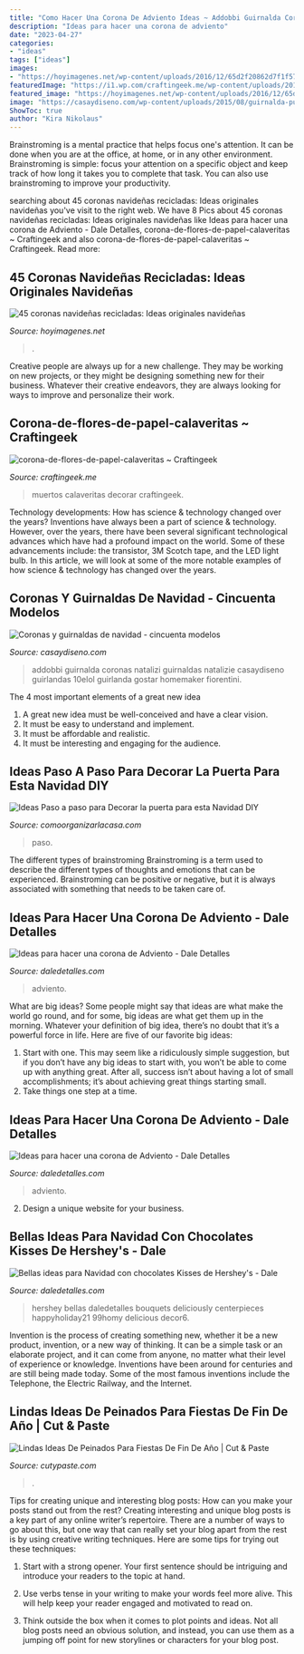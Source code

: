 ```yaml
---
title: "Como Hacer Una Corona De Adviento Ideas ~ Addobbi Guirnalda Coronas Natalizi Guirnaldas Natalizie Casaydiseno Guirlandas 10elol Guirlanda Gostar Homemaker Fiorentini"
description: "Ideas para hacer una corona de adviento"
date: "2023-04-27"
categories:
- "ideas"
tags: ["ideas"]
images:
- "https://hoyimagenes.net/wp-content/uploads/2016/12/65d2f20862d7f1f57d76818c7437fac3.jpg"
featuredImage: "https://i1.wp.com/craftingeek.me/wp-content/uploads/2017/10/corona-de-flores-de-papel-calaveritas.jpg?fit=917%2C720&amp;ssl=1"
featured_image: "https://hoyimagenes.net/wp-content/uploads/2016/12/65d2f20862d7f1f57d76818c7437fac3.jpg"
image: "https://casaydiseno.com/wp-content/uploads/2015/08/guirnalda-puerta.roja-blanca.jpg"
ShowToc: true
author: "Kira Nikolaus"
---
```



Brainstroming is a mental practice that helps focus one's attention. It can be done when you are at the office, at home, or in any other environment. Brainstroming is simple: focus your attention on a specific object and keep track of how long it takes you to complete that task. You can also use brainstroming to improve your productivity.

	

		
searching about 45 coronas navideñas recicladas: Ideas originales navideñas you've visit to the right web. We have 8 Pics about 45 coronas navideñas recicladas: Ideas originales navideñas like Ideas para hacer una corona de Adviento - Dale Detalles, corona-de-flores-de-papel-calaveritas ~ Craftingeek and also corona-de-flores-de-papel-calaveritas ~ Craftingeek. Read more:
		
    
## 45 Coronas Navideñas Recicladas: Ideas Originales Navideñas

<img loading=lazy src="https://hoyimagenes.net/wp-content/uploads/2016/12/65d2f20862d7f1f57d76818c7437fac3.jpg" onerror="this.onerror=null;this.src='https://tse4.mm.bing.net/th?id=OIP.tKmRuIIRg767cTbDwfVo8QHaHa&amp;pid=15.1';" alt="45 coronas navideñas recicladas: Ideas originales navideñas">

_Source: hoyimagenes.net_

>. 

	

Creative people are always up for a new challenge. They may be working on new projects, or they might be designing something new for their business. Whatever their creative endeavors, they are always looking for ways to improve and personalize their work.

    
## Corona-de-flores-de-papel-calaveritas ~ Craftingeek

<img loading=lazy src="https://i1.wp.com/craftingeek.me/wp-content/uploads/2017/10/corona-de-flores-de-papel-calaveritas.jpg?fit=917%2C720&amp;ssl=1" onerror="this.onerror=null;this.src='https://tse3.mm.bing.net/th?id=OIP.wXgPwm7xwESTfRSsIJqJ7gHaF0&amp;pid=15.1';" alt="corona-de-flores-de-papel-calaveritas ~ Craftingeek">

_Source: craftingeek.me_

>muertos calaveritas decorar craftingeek. 

	

Technology developments: How has science & technology changed over the years?
Inventions have always been a part of science & technology. However, over the years, there have been several significant technological advances which have had a profound impact on the world. Some of these advancements include: the transistor, 3M Scotch tape, and the LED light bulb. In this article, we will look at some of the more notable examples of how science & technology has changed over the years.

    
## Coronas Y Guirnaldas De Navidad - Cincuenta Modelos

<img loading=lazy src="https://casaydiseno.com/wp-content/uploads/2015/08/guirnalda-puerta.roja-blanca.jpg" onerror="this.onerror=null;this.src='https://tse1.mm.bing.net/th?id=OIP.nOypyhO9SIr6EqKQgAXnWgHaJ3&amp;pid=15.1';" alt="Coronas y guirnaldas de navidad - cincuenta modelos">

_Source: casaydiseno.com_

>addobbi guirnalda coronas natalizi guirnaldas natalizie casaydiseno guirlandas 10elol guirlanda gostar homemaker fiorentini. 

	

The 4 most important elements of a great new idea
1. A great new idea must be well-conceived and have a clear vision.
2. It must be easy to understand and implement.
3. It must be affordable and realistic.
4. It must be interesting and engaging for the audience.

    
## Ideas Paso A Paso Para Decorar La Puerta Para Esta Navidad DIY

<img loading=lazy src="https://comoorganizarlacasa.com/wp-content/uploads/2015/10/ideas-decorar-puerta-navidad-diy-40.jpg" onerror="this.onerror=null;this.src='https://tse4.mm.bing.net/th?id=OIP.GR9WlF3WDB7CyFIOdfmPowHaJ6&amp;pid=15.1';" alt="Ideas Paso a paso para Decorar la puerta para esta Navidad DIY">

_Source: comoorganizarlacasa.com_

>paso. 

	

The different types of brainstroming
Brainstroming is a term used to describe the different types of thoughts and emotions that can be experienced. Brainstroming can be positive or negative, but it is always associated with something that needs to be taken care of.

    
## Ideas Para Hacer Una Corona De Adviento - Dale Detalles

<img loading=lazy src="https://i2.wp.com/www.daledetalles.com/wp-content/uploads/2016/09/corona-de-adviento2.jpg" onerror="this.onerror=null;this.src='https://tse4.mm.bing.net/th?id=OIP.wcS7TgNmNw_ikb1iiBDvBAHaHa&amp;pid=15.1';" alt="Ideas para hacer una corona de Adviento - Dale Detalles">

_Source: daledetalles.com_

>adviento. 

	

What are big ideas?
Some people might say that ideas are what make the world go round, and for some, big ideas are what get them up in the morning. Whatever your definition of big idea, there’s no doubt that it’s a powerful force in life. Here are five of our favorite big ideas: 
1. Start with one. This may seem like a ridiculously simple suggestion, but if you don’t have any big ideas to start with, you won’t be able to come up with anything great. After all, success isn’t about having a lot of small accomplishments; it’s about achieving great things starting small. 
2. Take things one step at a time.

    
## Ideas Para Hacer Una Corona De Adviento - Dale Detalles

<img loading=lazy src="https://i0.wp.com/www.daledetalles.com/wp-content/uploads/2016/09/corona-de-adviento11.jpg?resize=534,698" onerror="this.onerror=null;this.src='https://tse1.mm.bing.net/th?id=OIP.zKAF8oPNRxg1NnB2r61XnAHaJr&amp;pid=15.1';" alt="Ideas para hacer una corona de Adviento - Dale Detalles">

_Source: daledetalles.com_

>adviento. 

	

2. Design a unique website for your business.

    
## Bellas Ideas Para Navidad Con Chocolates Kisses De Hershey&#039;s - Dale

<img loading=lazy src="https://i0.wp.com/www.daledetalles.com/wp-content/uploads/2016/09/decoracion-con-kisses19.jpg?resize=640%2C854" onerror="this.onerror=null;this.src='https://tse3.mm.bing.net/th?id=OIP.9PVYTPep_pRqv9kgO1xDygHaJ4&amp;pid=15.1';" alt="Bellas ideas para Navidad con chocolates Kisses de Hershey&#039;s - Dale">

_Source: daledetalles.com_

>hershey bellas daledetalles bouquets deliciously centerpieces happyholiday21 99homy delicious decor6. 

	

Invention is the process of creating something new, whether it be a new product, invention, or a new way of thinking. It can be a simple task or an elaborate project, and it can come from anyone, no matter what their level of experience or knowledge. Inventions have been around for centuries and are still being made today. Some of the most famous inventions include the Telephone, the Electric Railway, and the Internet.

    
## Lindas Ideas De Peinados Para Fiestas De Fin De Año | Cut &amp; Paste

<img loading=lazy src="https://www.cutypaste.com/wp-content/uploads/2015/12/holidayhairbow-768x1008.jpg" onerror="this.onerror=null;this.src='https://tse3.mm.bing.net/th?id=OIP.VByFWzp5TCLzTK3wnm0Z7AHaJu&amp;pid=15.1';" alt="Lindas Ideas De Peinados Para Fiestas De Fin De Año | Cut &amp; Paste">

_Source: cutypaste.com_

>. 

	

Tips for creating unique and interesting blog posts: How can you make your posts stand out from the rest?
Creating interesting and unique blog posts is a key part of any online writer’s repertoire. There are a number of ways to go about this, but one way that can really set your blog apart from the rest is by using creative writing techniques. Here are some tips for trying out these techniques:
1. Start with a strong opener. Your first sentence should be intriguing and introduce your readers to the topic at hand.

2. Use verbs tense in your writing to make your words feel more alive. This will help keep your reader engaged and motivated to read on.

3. Think outside the box when it comes to plot points and ideas. Not all blog posts need an obvious solution, and instead, you can use them as a jumping off point for new storylines or characters for your blog post.


